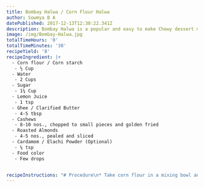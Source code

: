 ```yaml
---
title: Bombay Halwa / Corn Flour Halwa
author: Sowmya B A
datePublished: 2017-12-13T12:30:22.341Z
description: Bombay Halwa is a popular and easy to make Chewy dessert made of cornflour.
image: /img/Bombay-Halwa.jpg
totalTimeHours: '0'
totalTimeMinutes: '30'
recipeYield: '8'
recipeIngredient: |+
  - Corn flour / Corn starch
   - ½ Cup
  - Water
   - 2 Cups
  - Sugar
   - 1¼ Cup
  - Lemon Juice
   - 1 tsp
  - Ghee / Clarified Butter
   - 4-5 tbsp
  - Cashews
   - 8-10 nos., chopped to small pieces and golden fried
  - Roasted Almonds
   - 4-5 nos., pealed and sliced
  - Cardamom / Elachi Powder (Optional)
   - ¼ tsp 
  - Food color
   - Few drops


recipeInstructions: "# Procedure\n* Take corn flour in a mixing bowl and mix it well with 1 cup of water without forming any lumps. Keep aside.\n* Heat 1 cup water in a thick bottomed, non-stick pan. Once the water gets to boil, add sugar. Allow the syrup to boil.\n* Pour corn flour mixture into the boiling sugar syrup and stir continuously on medium to low flame till the corn flour mixture starts to boil and starts to thicken.\n* Add lemon juice, ensure to keep stirring till the mixture thickens completely.\n* Add a tbsp of ghee at a time, in regular intervals and mix continuously till all the ghee is absorbed and the halwa turns glossy and transparent releasing ghee from sides.\n* Add food color, cardamom powder and cashews. Continue to stir till it forms one big semi solid lump.\n* Transfer the mixture to a flat square or rectangle bowl that has a coating of ghee to make it non-stick. Level the upper surface of the halwa, once transferred to the bowl.\n* Sprinkle sliced almonds, press the almond slices gently so that it sticks to the surface of the halwa well. Let the halwa rest for an hour in the bowl.\n* After an hour, the halwa is well set to be cut into cuboid pieces. Ready to be eaten as dessert or anytime of the day.\n\n# Tips\n* Stir continuously, so that the halwa doesn't form lumps and knots.\n* Adding lemon juice will prevent\_sugar from crystallizing.\n* Cooking the halwa longer turns the halwa rubbery and chewy. \n\n\n\n"
---
```


